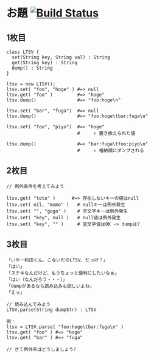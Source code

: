 # お題 [![Build Status](https://travis-ci.org/sue445/tddbc_tokyo_20130316.png)](https://travis-ci.org/sue445/tddbc_tokyo_20130316)
## 1枚目
```
class LTSV {
  set(String key, String val) : String
  get(String key) : String
  dump() : String
}

ltsv = new LTSV();
ltsv.set( "foo", "hoge" ) #=> null
ltsv.get( "foo" )         #=> "hoge"
ltsv.dump()               #=> "foo:hoge\n"

ltsv.set( "bar", "fuga")  #=> null
ltsv.dump()               #=> "foo:hoge\tbar:fuga\n"

ltsv.set( "foo", "piyo")  #=> "hoge"
                          #     ↑ 置き換えられた値

ltsv.dump()               #=> "bar:fuga\tfoo:piyo\n"
                          #     ↑ 格納順にダンプされる
```

## 2枚目
```
// 例外条件を考えてみよう

ltsv.get( "toto" )      #=> 存在しないキーの値はnull
ltsv.set( nil, "momo" )   # nullキーは例外発生
ltsv.set( "", "gogo" )    # 空文字キーは例外発生
ltsv.set( "key", null )   # null値は例外発生
ltsv.set( "key", "" )     # 空文字値はOK -> dumpは?
```

## 3枚目
```
「いやー和田くん、こないだのLTSV、だっけ？」
「はい」
「ステキなんだけど、もうちょっと便利にしたいなぁ」
「はい（なんだろう・・・）」
「dumpがあるなら読み込みも欲しいよね」
「えっ」

// 読み込んでみよう
LTSV.parse(String dumpStr) : LTSV

例：
ltsv = LTSV.parse( "foo:hoge\tbar:fuga\n" )
ltsv.get( "foo" ) #=> "hoge"
ltsv.get( "bar" ) #=> "fuga"

// さて例外系はどうしましょう?
```
